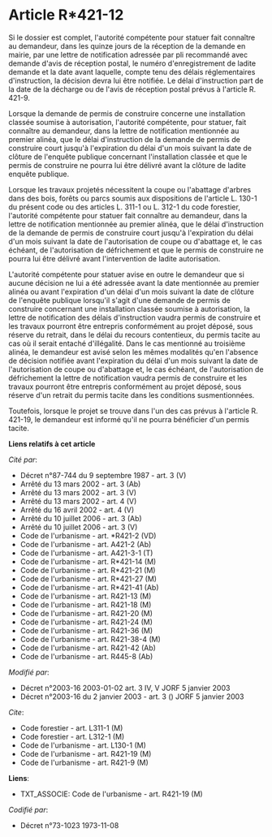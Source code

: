 # Article R*421-12

Si le dossier est complet, l'autorité compétente pour statuer fait connaître au demandeur, dans les quinze jours de la
réception de la demande en mairie, par une lettre de notification adressée par pli recommandé avec demande d'avis de
réception postal, le numéro d'enregistrement de ladite demande et la date avant laquelle, compte tenu des délais
réglementaires d'instruction, la décision devra lui être notifiée. Le délai d'instruction part de la date de la décharge ou
de l'avis de réception postal prévus à l'article R. 421-9.

Lorsque la demande de permis de construire concerne une installation classée soumise à autorisation, l'autorité compétente,
pour statuer, fait connaître au demandeur, dans la lettre de notification mentionnée au premier alinéa, que le délai
d'instruction de la demande de permis de construire court jusqu'à l'expiration du délai d'un mois suivant la date de clôture
de l'enquête publique concernant l'installation classée et que le permis de construire ne pourra lui être délivré avant la
clôture de ladite enquête publique.

Lorsque les travaux projetés nécessitent la coupe ou l'abattage d'arbres dans des bois, forêts ou parcs soumis aux
dispositions de l'article L. 130-1 du présent code ou des articles L. 311-1 ou L. 312-1 du code forestier, l'autorité
compétente pour statuer fait connaître au demandeur, dans la lettre de notification mentionnée au premier alinéa, que le
délai d'instruction de la demande de permis de construire court jusqu'à l'expiration du délai d'un mois suivant la date de
l'autorisation de coupe ou d'abattage et, le cas échéant, de l'autorisation de défrichement et que le permis de construire ne
pourra lui être délivré avant l'intervention de ladite autorisation.

L'autorité compétente pour statuer avise en outre le demandeur que si aucune décision ne lui a été adressée avant la date
mentionnée au premier alinéa ou avant l'expiration d'un délai d'un mois suivant la date de clôture de l'enquête publique
lorsqu'il s'agit d'une demande de permis de construire concernant une installation classée soumise à autorisation, la lettre
de notification des délais d'instruction vaudra permis de construire et les travaux pourront être entrepris conformément au
projet déposé, sous réserve du retrait, dans le délai du recours contentieux, du permis tacite au cas où il serait entaché
d'illégalité. Dans le cas mentionné au troisième alinéa, le demandeur est avisé selon les mêmes modalités qu'en l'absence de
décision notifiée avant l'expiration du délai d'un mois suivant la date de l'autorisation de coupe ou d'abattage et, le cas
échéant, de l'autorisation de défrichement la lettre de notification vaudra permis de construire et les travaux pourront être
entrepris conformément au projet déposé, sous réserve d'un retrait du permis tacite dans les conditions susmentionnées.

Toutefois, lorsque le projet se trouve dans l'un des cas prévus à l'article R. 421-19, le demandeur est informé qu'il ne
pourra bénéficier d'un permis tacite.

**Liens relatifs à cet article**

_Cité par_:

  - Décret n°87-744 du 9 septembre 1987 - art. 3 (V)
  - Arrêté du 13 mars 2002 - art. 3 (Ab)
  - Arrêté du 13 mars 2002 - art. 3 (V)
  - Arrêté du 13 mars 2002 - art. 4 (V)
  - Arrêté du 16 avril 2002 - art. 4 (V)
  - Arrêté du 10 juillet 2006 - art. 3 (Ab)
  - Arrêté du 10 juillet 2006 - art. 3 (V)
  - Code de l'urbanisme - art. *R421-2 (VD)
  - Code de l'urbanisme - art. A421-2 (Ab)
  - Code de l'urbanisme - art. A421-3-1 (T)
  - Code de l'urbanisme - art. R*421-14 (M)
  - Code de l'urbanisme - art. R*421-21 (M)
  - Code de l'urbanisme - art. R*421-27 (M)
  - Code de l'urbanisme - art. R*421-41 (Ab)
  - Code de l'urbanisme - art. R421-13 (M)
  - Code de l'urbanisme - art. R421-18 (M)
  - Code de l'urbanisme - art. R421-20 (M)
  - Code de l'urbanisme - art. R421-24 (M)
  - Code de l'urbanisme - art. R421-36 (M)
  - Code de l'urbanisme - art. R421-38-4 (M)
  - Code de l'urbanisme - art. R421-42 (Ab)
  - Code de l'urbanisme - art. R445-8 (Ab)

_Modifié par_:

  - Décret n°2003-16 2003-01-02 art. 3 IV, V JORF 5 janvier 2003
  - Décret n°2003-16 du 2 janvier 2003 - art. 3 () JORF 5 janvier 2003

_Cite_:

  - Code forestier - art. L311-1 (M)
  - Code forestier - art. L312-1 (M)
  - Code de l'urbanisme - art. L130-1 (M)
  - Code de l'urbanisme - art. R421-19 (M)
  - Code de l'urbanisme - art. R421-9 (M)

**Liens**:

  - TXT_ASSOCIE: Code de l'urbanisme - art. R421-19 (M)

_Codifié par_:

  - Décret n°73-1023 1973-11-08

